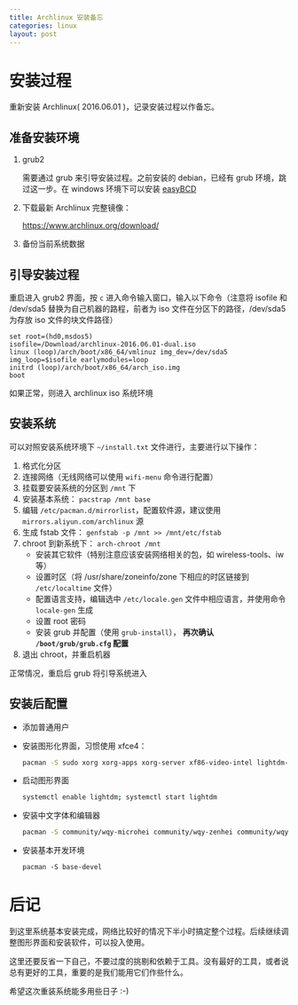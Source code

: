 ```yaml
---
title: Archlinux 安装备忘
categories: linux
layout: post
---
```


# 安装过程

重新安装 Archlinux( 2016.06.01 )，记录安装过程以作备忘。

## 准备安装环境

1. grub2
   
	需要通过 grub 来引导安装过程。之前安装的 debian，已经有 grub 环境，跳过这一步。在 windows 环境下可以安装 [easyBCD][easybcd]
	
2. 下载最新 Archlinux 完整镜像：

	https://www.archlinux.org/download/
	
3. 备份当前系统数据

## 引导安装过程

重启进入 grub2 界面，按 `c` 进入命令输入窗口，输入以下命令（注意将 isofile 和 /dev/sda5 替换为自己机器的路程，前者为 iso 文件在分区下的路径，/dev/sda5 为存放 iso 文件的块文件路径）

```grub
set root=(hd0,msdos5)
isofile=/Download/archlinux-2016.06.01-dual.iso
linux (loop)/arch/boot/x86_64/vmlinuz img_dev=/dev/sda5 img_loop=$isofile earlymodules=loop
initrd (loop)/arch/boot/x86_64/arch_iso.img
boot
```

如果正常，则进入 archlinux iso 系统环境

## 安装系统

可以对照安装系统环境下 `~/install.txt` 文件进行，主要进行以下操作：

1. 格式化分区
2. 连接网络（无线网络可以使用 `wifi-menu` 命令进行配置）
3. 挂载要安装系统的分区到 `/mnt` 下
4. 安装基本系统： `pacstrap /mnt base`
5. 编辑 `/etc/pacman.d/mirrorlist`，配置软件源，建议使用 `mirrors.aliyun.com/archlinux` 源
5. 生成 fstab 文件： `genfstab -p /mnt >> /mnt/etc/fstab`
6. chroot 到新系统下： `arch-chroot /mnt`
   - 安装其它软件（特别注意应该安装网络相关的包，如 wireless-tools、iw 等）
   - 设置时区（将 /usr/share/zoneinfo/zone 下相应的时区链接到 `/etc/localtime` 文件）
   - 配置语言支持，编辑选中 `/etc/locale.gen` 文件中相应语言，并使用命令 `locale-gen` 生成
   - 设置 root 密码
   - 安装 grub 并配置（使用 `grub-install`）， **再次确认 `/boot/grub/grub.cfg` 配置**
7. 退出 chroot，并重启机器

正常情况，重启后 grub 将引导系统进入

## 安装后配置

* 添加普通用户
* 安装图形化界面，习惯使用 xfce4：

  ```bash
  pacman -S sudo xorg xorg-apps xorg-server xf86-video-intel lightdm-gtk-greeter xfce4 xfce4-goodies chromium fcitx-im fcitx-configtool
  ```
	
* 启动图形界面

  ```bash
  systemctl enable lightdm; systemctl start lightdm
  ```
	
* 安装中文字体和编辑器

  ```bash
  pacman -S community/wqy-microhei community/wqy-zenhei community/wqy-microhei-lite community/wqy-bitmapfont noto-fonts-clj vim emacs
  ```

* 安装基本开发环境

  ```shell
  pacman -S base-devel
  ```
	
# 后记

到这里系统基本安装完成，网络比较好的情况下半小时搞定整个过程。后续继续调整图形界面和安装软件，可以投入使用。

这里还要反省一下自己，不要过度的挑剔和依赖于工具。没有最好的工具，或者说总有更好的工具，重要的是我们能用它们作些什么。

希望这次重装系统能多用些日子 :-)


	
[easybcd]: http://neosmart.net/EasyBCD/
